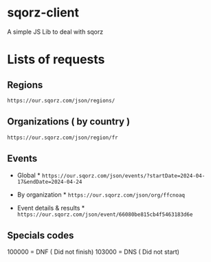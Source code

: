 # sqorz-client
A simple JS Lib to deal with sqorz


# Lists of requests

## Regions
```https://our.sqorz.com/json/regions/```

## Organizations ( by country )
```https://our.sqorz.com/json/region/fr```

## Events

* Global *
```https://our.sqorz.com/json/events/?startDate=2024-04-17&endDate=2024-04-24```

* By organization *
```https://our.sqorz.com/json/org/ffcnoaq```

* Event details & results *
```https://our.sqorz.com/json/event/66080be815cb4f5463183d6e```


## Specials codes
100000 = DNF ( Did not finish)
103000 = DNS ( Did not start)
